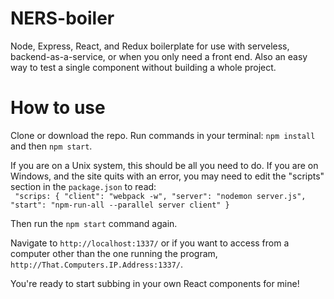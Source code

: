 # NERS-boiler
Node, Express, React, and Redux boilerplate for use with serveless, backend-as-a-service, or when you only need a front end. Also an easy way to test a single component without building a whole project.

# How to use
Clone or download the repo. Run commands in your terminal: `npm install` and then `npm start`.

If you are on a Unix system, this should be all you need to do. If you are on Windows, and the site quits with an error, you may need to edit the "scripts" section in the `package.json` to read:  
  ` "scrips: {
      "client": "webpack -w",
      "server": "nodemon server.js",
      "start": "npm-run-all --parallel server client"
     }`
     
Then run the `npm start` command again.

Navigate to `http://localhost:1337/` or if you want to access from a computer other than the one running the program, `http://That.Computers.IP.Address:1337/`.

You're ready to start subbing in your own React components for mine!
